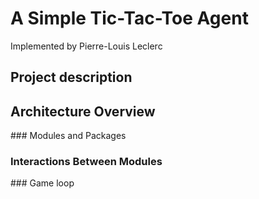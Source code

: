 # A Simple Tic-Tac-Toe Agent
Implemented by Pierre-Louis Leclerc

## Project description

## Architecture Overview

### Modules and Packages

### Interactions Between Modules

### Game loop